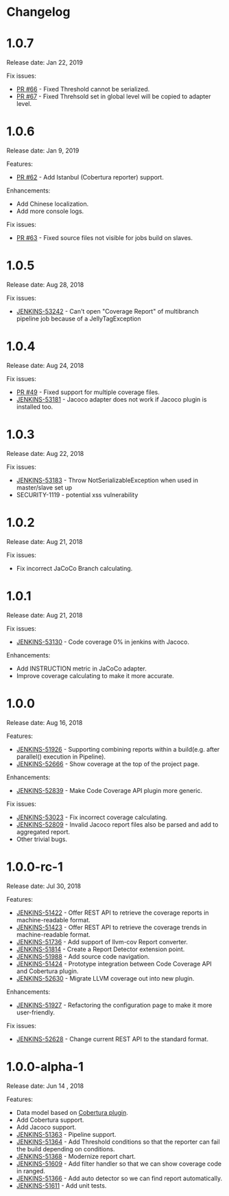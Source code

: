 Changelog
===
# 1.0.7
Release date: Jan 22, 2019

Fix issues:
* [PR #66](https://github.com/jenkinsci/code-coverage-api-plugin/pull/66) - Fixed Threshold cannot be serialized.
* [PR #67](https://github.com/jenkinsci/code-coverage-api-plugin/pull/67) - Fixed Threhsold set in global level will be copied to adapter level.

# 1.0.6
Release date: Jan 9, 2019

Features:
* [PR #62](https://github.com/jenkinsci/code-coverage-api-plugin/pull/62) - Add Istanbul (Cobertura reporter) support.

Enhancements:
* Add Chinese localization.
* Add more console logs.

Fix issues:
* [PR #63](https://github.com/jenkinsci/code-coverage-api-plugin/pull/63) - Fixed source files not visible for jobs build on slaves.


# 1.0.5
Release date: Aug 28, 2018

Fix issues:
* [JENKINS-53242](https://issues.jenkins-ci.org/browse/JENKINS-53242) - Can't open "Coverage Report" of multibranch pipeline job because of a JellyTagException


# 1.0.4
Release date: Aug 24, 2018

Fix issues:
* [PR #49](https://github.com/jenkinsci/code-coverage-api-plugin/pull/49) - Fixed support for multiple coverage files.
* [JENKINS-53181](https://issues.jenkins-ci.org/browse/JENKINS-53181) - Jacoco adapter does not work if Jacoco plugin is installed too.

# 1.0.3
Release date: Aug 22, 2018

Fix issues:
* [JENKINS-53183](https://issues.jenkins-ci.org/browse/JENKINS-53183) - Throw NotSerializableException when used in master/slave set up
* SECURITY-1119 - potential xss vulnerability

# 1.0.2
Release date: Aug 21, 2018

Fix issues:
* Fix incorrect JaCoCo Branch calculating.

# 1.0.1
Release date: Aug 21, 2018

Fix issues:
* [JENKINS-53130](https://issues.jenkins-ci.org/browse/JENKINS-53130) - Code coverage 0% in jenkins with Jacoco.

Enhancements:
* Add INSTRUCTION metric in JaCoCo adapter.
* Improve coverage calculating to make it more accurate.

# 1.0.0

Release date: Aug 16, 2018

Features: 

* [JENKINS-51926](https://issues.jenkins-ci.org/browse/JENKINS-51926) - Supporting combining reports within a build(e.g. after parallel() execution in Pipeline).
* [JENKINS-52666](https://issues.jenkins-ci.org/browse/JENKINS-52666) - Show coverage at the top of the project page.

Enhancements:

* [JENKINS-52839](https://issues.jenkins-ci.org/browse/JENKINS-52839) - Make Code Coverage API plugin more generic.

Fix issues:

* [JENKINS-53023](https://issues.jenkins-ci.org/browse/JENKINS-53023) - Fix incorrect coverage calculating. 
* [JENKINS-52809](https://issues.jenkins-ci.org/browse/JENKINS-52809) - Invalid Jacoco report files also be parsed and add to aggregated report.
* Other trivial bugs.

# 1.0.0-rc-1

Release date: Jul 30, 2018

Features:

* [JENKINS-51422](https://issues.jenkins-ci.org/browse/JENKINS-51422) - Offer REST API to retrieve the coverage reports in machine-readable format.
* [JENKINS-51423](https://issues.jenkins-ci.org/browse/JENKINS-51423) - Offer REST API to retrieve the coverage trends in machine-readable format.
* [JENKINS-51736](https://issues.jenkins-ci.org/browse/JENKINS-51736) - Add support of llvm-cov Report converter.
* [JENKINS-51814](https://issues.jenkins-ci.org/browse/JENKINS-51814) - Create a Report Detector extension point.
* [JENKINS-51988](https://issues.jenkins-ci.org/browse/JENKINS-51988) - Add source code navigation.
* [JENKINS-51424](https://issues.jenkins-ci.org/browse/JENKINS-51424) - Prototype integration between Code Coverage API and Cobertura plugin.
* [JENKINS-52630](https://issues.jenkins-ci.org/browse/JENKINS-52630) - Migrate LLVM coverage out into new plugin.

Enhancements:

* [JENKINS-51927](https://issues.jenkins-ci.org/browse/JENKINS-51927) - Refactoring the configuration page to make it more user-friendly.

Fix issues:
* [JENKINS-52628](https://issues.jenkins-ci.org/browse/JENKINS-52628) - Change current REST API to the standard format.

# 1.0.0-alpha-1

Release date: Jun 14 , 2018

Features:

* Data model based on [Cobertura plugin](https://github.com/jenkinsci/cobertura-plugin).
* Add Cobertura support.
* Add Jacoco support.
* [JENKINS-51363](https://issues.jenkins-ci.org/browse/JENKINS-51363) - Pipeline support.
* [JENKINS-51364](https://issues.jenkins-ci.org/browse/JENKINS-51364) - Add Threshold conditions so that the reporter can fail the build depending on conditions.
* [JENKINS-51368](https://issues.jenkins-ci.org/browse/JENKINS-51368) - Modernize report chart.
* [JENKINS-51609](https://issues.jenkins-ci.org/browse/JENKINS-51609) - Add filter handler so that we can show coverage code in ranged.
* [JENKINS-51366](https://issues.jenkins-ci.org/browse/JENKINS-51366) - Add auto detector so we can find report automatically.
* [JENKINS-51611](https://issues.jenkins-ci.org/browse/JENKINS-51611) - Add unit tests.
